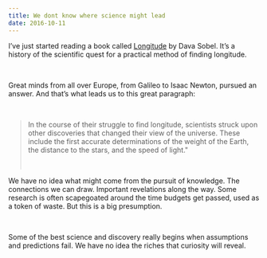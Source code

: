 ```yaml
---
title: We dont know where science might lead
date: 2016-10-11
---
```


<!--kg-card-begin: html--><p>I’ve just started reading a book called <a href="https://www.bookdepository.com/Longitude-Dava-Sobel/9780007214228/?a_aid=thambili">Longitude</a> by Dava Sobel. It’s a history of the scientific quest for a practical method of finding longitude.</p><br>
<p>Great minds from all over Europe, from Galileo to Isaac Newton, pursued an answer. And that’s what leads us to this great paragraph:</p><br>
<blockquote>
<p>In the course of their struggle to find longitude, scientists struck upon other discoveries that changed their view of the universe. These include the first accurate determinations of the weight of the Earth, the distance to the stars, and the speed of light.&quot;</p><br>
</blockquote>
<p>We have no idea what might come from the pursuit of knowledge. The connections we can draw. Important revelations along the way. Some research is often scapegoated around the time budgets get passed, used as a token of waste. But this is a big presumption.</p><br>
<p>Some of the best science and discovery really begins when assumptions and predictions fail. We have no idea the riches that curiosity will reveal.</p><br>
<!--kg-card-end: html-->